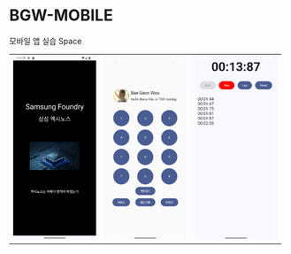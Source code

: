 # BGW-MOBILE
모바일 앱 실습
Space
<!DOCTYPE html>
<p align="center">
<table border="0" cellpadding="0" cellspacing="0">
  <tr>
    <td align="center" valign="middle">
      <img src="UIimgs/start.png" width="150px" />
    </td>
    <td align="center" valign="middle">
      <img src="UIimgs/profile+keypad.png" width="150px" />
    </td>
    <td align="center" valign="middle">
      <img src="UIimgs/stopwatch.png" width="150px" />
    </td>
  </tr>
</table>
</p>
